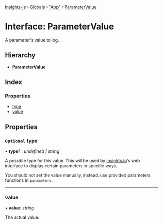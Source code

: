 [insights-js](../README.md) › [Globals](../globals.md) › ["App"](../modules/_app_.md) › [ParameterValue](_app_.parametervalue.md)

# Interface: ParameterValue

A parameter's value to log.

## Hierarchy

* **ParameterValue**

## Index

### Properties

* [type](_app_.parametervalue.md#optional-type)
* [value](_app_.parametervalue.md#value)

## Properties

### `Optional` type

• **type**? : *undefined | string*

A possible type for this value.
This will be used by [insights.io](https://insights.io)'s web interface to display certain parameters in specific ways.

You should not set the value manually, instead, use provided parameters functions in `parameters`.

___

###  value

• **value**: *string*

The actual value.
